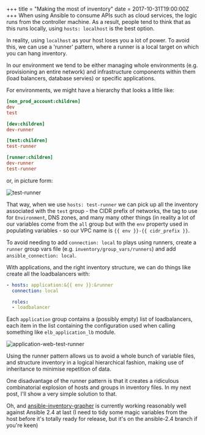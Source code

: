 +++
title = "Making the most of inventory"
date = 2017-10-31T19:00:00Z
+++
When using Ansible to consume APIs such as cloud services, the
logic runs from the controller machine. As a result, people tend
to think that as this runs locally, using `hosts: localhost` is
the best option.
<!--more-->
In reality, using `localhost` as your host loses you a lot of power.
To avoid this, we can use a 'runner' pattern, where a runner
is a local target on which you can hang inventory.

In our environment we tend to be either managing whole environments
(e.g. provisioning an entire network) and infrastructure components
within them (load balancers, database servies) or specific applications.

For environments, we might have a hierarchy that looks a little like:

```ini
[non_prod_account:children]
dev
test

[dev:children]
dev-runner

[test:children]
test-runner

[runner:children]
dev-runner
test-runner
```

or, in picture form:

![test-runner](/images/test-runner.png)


That way, when we use `hosts: test-runner` we can pick up all the
inventory associated with the `test` group - the CIDR prefix of networks,
the tag to use for `Environment`, DNS zones, and many many other things
(in reality a lot of our variables come from the `all` group but with
the `env` property used in populating variables - so our VPC name
is `{{ env }}-{{ cidr_prefix }}`.


To avoid needing to add `connection: local` to plays using runners,
create a `runner` group vars file (e.g. `inventory/group_vars/runners`)
and add `ansible_connection: local`.

With applications, and the right inventory structure, we can do things
like create all the loadbalancers with:

```yaml
- hosts: application:&{{ env }}:&runner
  connection: local

  roles:
  - loadbalancer
```

Each `application` group contains a (possibly empty) list of loadbalancers,
each item in the list containing the configuration used when calling
something like `elb_application_lb` module.

![application-web-test-runner](/images/application-web-test-runner.png)

Using the runner pattern allows us to avoid a whole bunch of variable files,
and structure inventory in a logical hierarchical fashion, making use of
inheritance to minimise repetition of data.

One disadvantage of the runner pattern is that it creates a ridiculous
combinatorial explosion of hosts and groups in inventory files. In my
next post, I'll show a very simple solution to that.

Oh, and [ansible-inventory-grapher](https://github.com/willthames/ansible-inventory-grapher)
is currently working reasonably well against Ansible 2.4 at last (I need
to tidy some magic variables from the host before it's totally ready for
release, but it's on the ansible-2.4 branch if you're keen)

